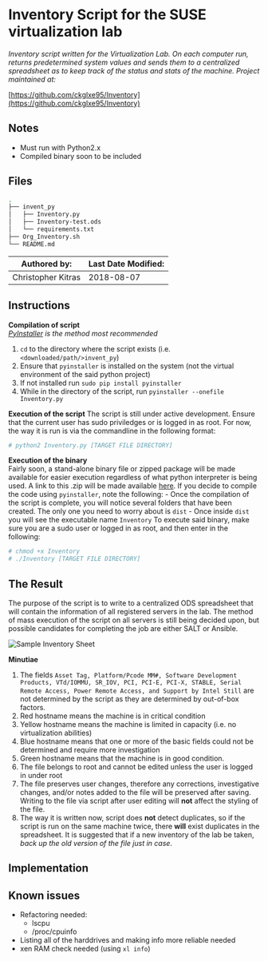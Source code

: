 Inventory Script for the SUSE virtualization lab
================================================

_Inventory script written for the Virtualization Lab. On each computer run, returns predetermined system values and sends them to a centralized spreadsheet as to keep track of the status and stats of the machine. Project maintained at:_

[https://github.com/ckglxe95/Inventory](https://github.com/ckglxe95/Inventory)

Notes
-------------
- Must run with Python2.x
- Compiled binary soon to be included

Files
-------------
```bash
.
├── invent_py
│   ├── Inventory.py
│   ├── Inventory-test.ods
│   └── requirements.txt
├── Org_Inventory.sh
└── README.md  
```

|   Authored by:   |   Last Date Modified:   |
|   ------------   |   -------------------   |
|   Christopher Kitras     |   2018-08-07  |

Instructions
-------------
**Compilation of script**  
_[PyInstaller](https://pypi.org/project/PyInstaller/) is the method most recommended_
1. `cd` to the directory where the script exists (i.e. `<downloaded/path/>invent_py`)
2. Ensure that `pyinstaller` is installed on the system (not the virtual environment of the said python project)
3. If not installed run `sudo pip install pyinstaller`
4. While in the directory of the script, run `pyinstaller --onefile Inventory.py`

**Execution of the script**
The script is still under active development. Ensure that the current user has sudo priviledges or is logged in as root. For now, the way it is run is via the commandline in the following format:


```bash
# python2 Inventory.py [TARGET FILE DIRECTORY]
```

**Execution of the binary**  
Fairly soon, a stand-alone binary file or zipped package will be made available for easier execution regardless of what python interpreter is being used. A link to this .zip will be made available [here](https://github.com/ckglxe95/Inventory/tree/master/invent_py/bin). If you decide to compile the code using `pyinstaller`, note the following:
    - Once the compilation of the script is complete, you will notice several folders that have been created. The only one you need to worry about is `dist`
    - Once inside `dist` you will see the executable name `Inventory`
To execute said binary, make sure you are a sudo user or logged in as root, and then enter in the following:
```bash
# chmod +x Inventory
# ./Inventory [TARGET FILE DIRECTORY]
```

The Result
-------------
The purpose of the script is to write to a centralized ODS spreadsheet that will contain the information of all registered servers in the lab. The method of mass execution of the script on all servers is still being decided upon, but possible candidates for completing the job are either SALT or Ansible. 

![Sample Inventory Sheet](https://raw.githubusercontent.com/ckglxe95/Inventory/master/Sample.png "Sample Inventory Sheet")

**Minutiae**  
1. The fields `Asset Tag, Platform/Pcode MM#, Software Development Products, VTd/IOMMU, SR_IOV, PCI, PCI-E, PCI-X, STABLE, Serial Remote Access, Power Remote Access, and Support by Intel Still` are not determined by the script as they are determined by out-of-box factors.
2. Red hostname means the machine is in critical condition
3. Yellow hostname means the machine is limited in capacity (i.e. no virtualization abilities)
4. Blue hostname means that one or more of the basic fields could not be determined and require more investigation
5. Green hostname means that the machine is in good condition.
6. The file belongs to root and cannot be edited unless the user is logged in under root
7. The file preserves user changes, therefore any corrections, investigative changes, and/or notes added to the file will be preserved after saving. Writing to the file via script after user editing will **not** affect the styling of the file.
8. The way it is written now, script does **not** detect duplicates, so if the script is run on the same machine twice, there **will** exist duplicates in the spreadsheet. It is suggested that if a new inventory of the lab be taken, _back up the old version of the file just in case_.


Implementation
-------------



Known issues
-------------
- Refactoring needed:
    - lscpu
    - /proc/cpuinfo
- Listing all of the harddrives and making info more reliable needed
- xen RAM check needed (using `xl info`)
